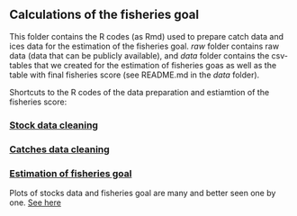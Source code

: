## Calculations of the fisheries goal

This folder contains the R codes (as Rmd) used to prepare catch data and ices data for the estimation of the fisheries goal.
*raw* folder contains raw data (data that can be publicly available), and *data* folder contains the csv-tables that we created for the estimation of fisheries goas as well as the table with final fisheries score (see README.md in the *data* folder).

Shortcuts to the R codes of the data preparation and estiamtion of the fisheries score:


### [Stock data cleaning](https://ohi-norway.github.io/nor-prep/prep/food_provision/Fisheries/stocks_data.html)

### [Catches data cleaning](https://ohi-norway.github.io/nor-prep/prep/food_provision/Fisheries/catch_data.html#final-cleaning-inserting-missing-names-of-municipalities-aggregating-catch-data-for-months-and-fleet-sizes)

### [Estimation of fisheries goal](https://ohinorway.github.io/norprep/prep/food_provision/Fisheries/fish_score_calculation.html)

Plots of stocks data and fisheries goal are many and better seen one by one.
[See here](https://github.com/OHI-Norway/nor-prep/tree/gh-pages/prep/food_provision/Fisheries/figs)



